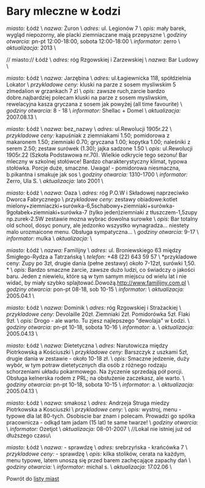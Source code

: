 # Bary mleczne w Łodzi

*miasto:*  Łódź    \\
*nazwa:*  Żuron   \\
*adres:*  ul. Legionów 7         \\
*opis:*  mały barek, wygląd niepozorny, ale placki ziemniaczane mają przepyszne   \\
*godziny otwarcia:*  pn-pt 12:00-18:00, sobota 12:00-18:00   \\
*informator:*  zerro  \\
*aktualizacja:*   2013    \\





// miasto:// Łódź   \\
*adres:* róg Rzgowskiej i Zarzewskiej \\
*nazwa:* Bar Ludowy \\



*miasto:*  Łódź    \\
*nazwa:*  Jarzębina   \\
*adres:*  ul.Łagiewnicka 118,   spółdzielnia Lokator         \\
*przykladowe ceny:*  kluski na parze z sosem mysliwskim 5 zlmedalion w grzankach 7 zl   \\
*opis:*  zawsze ruch,zarcie bardzo dobre.najbardziej polecam kluski na parze z sosem mysliwskim, rewelacyjna kasza gryczana z sosem jak powyżej (all time favourite)   \\
*godziny otwarcia:*  8 - 18   \\
*informator:*  Shellac + Domel  \\
*aktualizacja:*   2007.08.13    \\




*miasto:*  Łódź    \\
*nazwa:*  bez_nazwy   \\
*adres:*  ul.Rewolucji 1905r.22   \\
*przykladowe ceny:*  kapuśniak z ziemniakami 1.50; pomidorowa z makaronem 1.50; ziemniaki 0.70; gryczana 1.00; kopytka 1.00; naleśniki z serem 2.50; zestaw surówek (1.30); jajka sadzone 1.50   \\
*opis:*  ul.Rewolucji 1905r.22 (Szkoła Podstawowa nr.70). Wielkie odkrycie tego sezonu! Bar mleczny w szkolnej stołówce! Bardzo charakterystyczny klimat, typowa stołówka. Porcje duże, smaczne. Uwaga! - pomidorowa niesmaczna, b.pikantna i smakuje jak sos   \\
*godziny otwarcia:*  1310-1700   \\
*informator:*  Zerro, Ula S.   \\
*aktualizacja:*    lato 2001   \\












*miasto:*  Łódź    \\
*nazwa:*  Oaza   \\
*adres:*  róg P.O.W i Składowej   naprzeciwko Dworca Fabrycznego         \\
*przykladowe ceny:*  zestawy obiadowe:kotlet mielony+ziemniaczki+surówka-6,5schabowy+ziemniaki+surówka-9gołabek+ziemniaki+surówka-7 (tylko jeden)ziemniaki z tłuszczem-1,5zupy np.zurek-2.5W zestawie mozna wybrac dowolna surowke   \\
*opis:*  Bar totalny old school, dosyc ponury, ale jedzonko wszystko wynagradza... niestety malo urozmaicone menu. Obsługa sympatyczna...   \\
*godziny otwarcia:*  9-17   \\
*informator:*  mulka   \\
*aktualizacja:*     \\









*miasto:*  Łódź    \\
*nazwa:*  Familijny   \\
*adres:*  ul. Broniewskiego 63   między Śmigłego-Rydza a Tatrzańską   \\
*telefon:* +48 (22) 643 59 57      \\
*przykladowe ceny: Zupy po 3zł, drugie dania (pełne zestawy) około 7-12zł, surówki 1,50. *     \\
*opis:*  Bardzo smaczne żarcie, zawsze dużo ludzi, co świadczy o jakości baru. Jeden z niewielu, które są w tym samym miejscu od wielu lat i nie widać, by miały szybko splajtować.Dowożą.http://www.familijny.com.pl    \\
*godziny otwarcia:*  pon-pt 08-18, sob 10-15   \\
*informator:*     \\
*aktualizacja:*   2005.04.1     \\








*miasto:*  Łódź    \\
*nazwa:*  Dominik   \\
*adres:*     róg Rzgowskiej i Strażackiej         \\
*przykladowe ceny:*  Devolaille 20zł. Ziemniaki 2zł. Pomidorówka 5zł. Flaki 9zł.   \\
*opis:*  Drogo - ale warto. Tu zjesz najlepszego \"dewolaja\" w Łodzi.   \\
*godziny otwarcia:*  pn-pt 10-18, sobota 10-16   \\
*informator:*  a.   \\
*aktualizacja:*   2005.04.13     \\



*miasto:*  Łódź    \\
*nazwa:*  Dietetyczna   \\
*adres:*     Narutowicza między Piotrkowską a Kościuszki         \\
*przykladowe ceny:*  Barszczyk z uszkami 5zł, drugie dania w zestawie - około 10-18 zł.    \\
*opis:*  Smaczne jedzenie, duży wybór, w tym potraw dietetycznych dla osób z różnego rodzaju schorzeniami układu pokarmowego. Na życzenie sprzedają pół porcji. Obsługa kelnerska rodem z PRL; na obsłużenie zaczekasz, ale warto.    \\
*godziny otwarcia:*  pn-pt 10-18, sobota 10-15   \\
*informator:*  a.   \\
*aktualizacja:*   2005.04.13     \\







*miasto:*  Łódź    \\
*nazwa:*  smakosz   \\
*adres:*  Andrzeja Struga   miedzy Piotrkowska a Kosciuszki         \\
*przykladowe ceny:*     \\
*opis:*  wystroj, menu - typowe dla lat 80-tych. Osobiscie bar znam i  polecam. Prowadzi go spólka pracownicza - odkąd tam jadam (15 lat) te same twarze!   \\
*godziny otwarcia:*     \\
*informator:*  Ozetjot   \\
*aktualizacja:*  08-01-2007      \\
//Lokal nie istniej już od dłuższego czasu\\


*miasto:*  Łódź    \\
*nazwa:*  - sprawdzę   \\
*adres:*  srebrzyńska - krańcówka 7       \\
*przykladowe ceny:*   - sprawdzę  \\
*opis:*  kilka stolików, cerata na każdym, menu typowe, latem unoszą się przed barem zachęcające zapachy dań \\
*godziny otwarcia:*     \\
*informator:*  michal s.   \\
*aktualizacja:* 17.02.06       \\

Powrót do [listy miast](/bary_mleczne)


